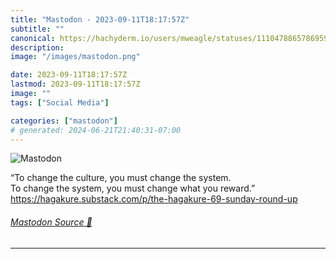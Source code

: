 ```yaml
---
title: "Mastodon - 2023-09-11T18:17:57Z"
subtitle: ""
canonical: https://hachyderm.io/users/mweagle/statuses/111047886578695938
description:
image: "/images/mastodon.png"

date: 2023-09-11T18:17:57Z
lastmod: 2023-09-11T18:17:57Z
image: ""
tags: ["Social Media"]

categories: ["mastodon"]
# generated: 2024-06-21T21:40:31-07:00
---
```

![Mastodon](/images/mastodon.png)

<p>“To change the culture, you must change the system.<br />To change the system, you must change what you reward.”<br /><a href="https://hagakure.substack.com/p/the-hagakure-69-sunday-round-up" target="_blank" rel="nofollow noopener noreferrer" translate="no"><span class="invisible">https://</span><span class="ellipsis">hagakure.substack.com/p/the-ha</span><span class="invisible">gakure-69-sunday-round-up</span></a></p>


###### [Mastodon Source 🐘](https://hachyderm.io/@mweagle/111047886578695938)

___
